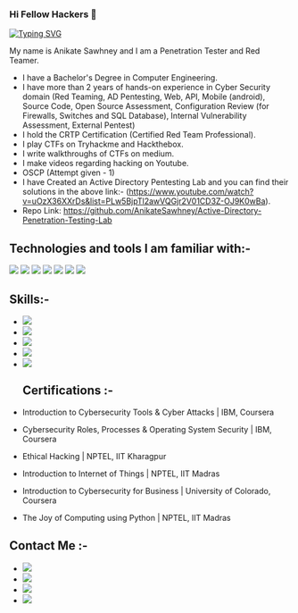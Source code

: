 ### Hi Fellow Hackers 👋

[![Typing SVG](https://readme-typing-svg.herokuapp.com/?lines=Welcome+to+my+Github+Profile)](https://git.io/typing-svg)

My name is Anikate Sawhney and I am a Penetration Tester and Red Teamer. 
* I have a Bachelor's Degree in Computer Engineering. 
* I have more than 2 years of hands-on experience in Cyber Security domain (Red Teaming, AD Pentesting, Web, API, Mobile (android), Source Code, Open Source Assessment, Configuration Review (for Firewalls, Switches and SQL Database), Internal Vulnerability Assessment, External Pentest)
* I hold the CRTP Certification (Certified Red Team Professional).
* I play CTFs on Tryhackme and Hackthebox.
* I write walkthroughs of CTFs on medium.
* I make videos regarding hacking on Youtube.
* OSCP (Attempt given - 1)
* I have Created an Active Directory Pentesting Lab and you can find their solutions in the above link:- (https://www.youtube.com/watch?v=uOzX36XXrDs&list=PLw5BjpTl2awVQGjr2V01CD3Z-OJ9K0wBa).
* Repo Link: https://github.com/AnikateSawhney/Active-Directory-Penetration-Testing-Lab

## Technologies and tools I am familiar with:-
<image src="![Xbox](https://img.shields.io/badge/Certipy-%23107C10.svg?style=for-the-badge&logo=xbox&logoColor=white)"> <image src="https://img.shields.io/badge/Prisma-%23362D59.svg?style=for-the-badge&logo=sentry&logoColor=white"> 
<image src="https://img.shields.io/badge/Qualys-4D4D4D?style=for-the-badge&logo=windows%20terminal&logoColor=white"> <image src="https://img.shields.io/badge/Checkmarx-0078D6?style=for-the-badge&logo=windows&logoColor=white"> <image src="https://img.shields.io/badge/Nessus-FCC624?style=for-the-badge&logo=linux&logoColor=black"> <image src="https://img.shields.io/badge/Python-3776AB?style=for-the-badge&logo=python&logoColor=black"> <image src="https://img.shields.io/badge/Powerview-557C94?style=for-the-badge&logo=kali-linux&logoColor=white"> 

  ## Skills:-
* <image src="https://img.shields.io/badge/Network%20Pentesting-4D4D4D?style=for-the-badge&logo=osint%20terminal&logoColor=white%22">
* <image src="https://img.shields.io/badge/Web%20App%20Penetration%20Testing-E95420?style=for-the-badge&logoColor=white"> 
* <image src="https://img.shields.io/badge/External%20Pentesting-%2311AB00.svg?&style=for-the-badge&logoColor=white">
* <image src="https://img.shields.io/badge/Active%20Directory%20Pentesting-A81D33?style=for-the-badge&logoColor=white">
* <image src="https://img.shields.io/badge/Bash%20Scripting%2CPython-3776AB?style=for-the-badge&logoColor=black">
  
  ## Certifications :-
 * Introduction to Cybersecurity Tools & Cyber Attacks | IBM, Coursera
 * Cybersecurity Roles, Processes & Operating System Security | IBM, Coursera
 * Ethical Hacking | NPTEL, IIT Kharagpur
 * Introduction to Internet of Things | NPTEL, IIT Madras
 * Introduction to Cybersecurity for Business | University of Colorado, Coursera
 * The Joy of Computing using Python | NPTEL, IIT Madras
  
  ## Contact Me :-
 * <a href="https://www.linkedin.com/in/anikate-sawhney-a9078a16b/"><img src="https://img.shields.io/badge/LinkedIn-1DA1F2?style=for-the-badge&logo=twitter&logoColor=white"></a>
 * <a href="https://www.youtube.com/channel/UCe8huYZp8GUgd2UePmRlUoQ/"><img src="https://img.shields.io/badge/Youtube-D14836?style=for-the-badge&logo=gmail&logoColor=white"></a>
 * <a href="https://twitter.com/AnikateSawhney"><img src="https://img.shields.io/badge/Twitter-1DA1F2?style=for-the-badge&logo=twitter&logoColor=white"></a>
 * <a href="mailto:anikatesawhney549@gmail.com"><img src="https://img.shields.io/badge/GMAIL-D14836?style=for-the-badge&logo=gmail&logoColor=white"></a>
